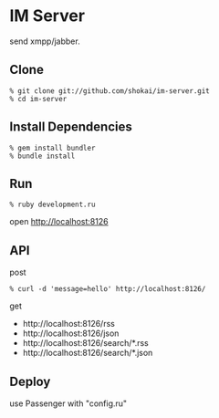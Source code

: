 IM Server
=========
send xmpp/jabber.


Clone
-----

    % git clone git://github.com/shokai/im-server.git
    % cd im-server


Install Dependencies
--------------------

    % gem install bundler
    % bundle install
    

Run
---

    % ruby development.ru

open [http://localhost:8126](http://localhost:8126)


API
---

post

    % curl -d 'message=hello' http://localhost:8126/

get 

- http://localhost:8126/rss
- http://localhost:8126/json
- http://localhost:8126/search/*.rss
- http://localhost:8126/search/*.json


Deploy
------
use Passenger with "config.ru"
